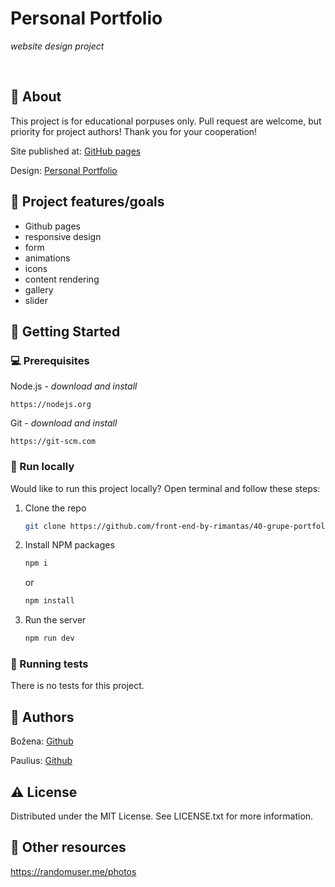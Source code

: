 # Personal Portfolio

_website design project_

<br>

## 🌟 About

This project is for educational porpuses only. Pull request are welcome, but priority for project authors! Thank you for your cooperation!

Site published at: [GitHub pages](https://front-end-by-rimantas.github.io/40-grupe-portfolio-personal/)

Design: [Personal Portfolio](https://preview.colorlib.com/theme/personal/)

## 🎯 Project features/goals

-   Github pages
-   responsive design
-   form
-   animations
-   icons
-   content rendering
-   gallery
-   slider

## 🧰 Getting Started

### 💻 Prerequisites

Node.js - _download and install_

```
https://nodejs.org
```

Git - _download and install_

```
https://git-scm.com
```

### 🏃 Run locally

Would like to run this project locally? Open terminal and follow these steps:

1. Clone the repo
    ```sh
    git clone https://github.com/front-end-by-rimantas/40-grupe-portfolio.git
    ```
2. Install NPM packages
    ```sh
    npm i
    ```
    or
    ```sh
    npm install
    ```
3. Run the server
    ```sh
    npm run dev
    ```

### 🧪 Running tests

There is no tests for this project.

## 🎅 Authors

Božena: [Github](https://github.com/bozenakr)

Paulius: [Github](https://github.com/Paulius7778hhh)

## ⚠️ License

Distributed under the MIT License. See LICENSE.txt for more information.

## 🔗 Other resources

https://randomuser.me/photos
